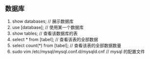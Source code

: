 ## 数据库

1. show databases; // 展示数据库
2. use [database]; // 使用某一个数据库
3. show tables; // 查看该数据库的表
4. select * from [tabel]; // 查看该表的全部数据
4. select count(*) from [tabel]; // 查看该表的全部数据数量
5. sudo vim /etc/mysql/mysql.conf.d/mysqld.cnf // mysql 的配置文件